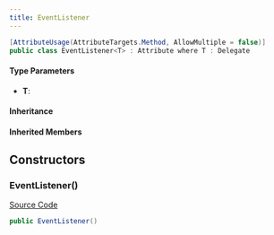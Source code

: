 ```yaml
---
title: EventListener
---
```


```csharp
[AttributeUsage(AttributeTargets.Method, AllowMultiple = false)]
public class EventListener<T> : Attribute where T : Delegate
```

#### Type Parameters

- **T**: 

#### Inheritance

#### Inherited Members

## Constructors

### EventListener()

[Source Code](https://github.com/swiftly-solution/swiftlys2/blob/beta/managed/src/SwiftlyS2.Shared/Modules/Events/EventHandlerAttribute.cs#L7)

```csharp
public EventListener()
```

